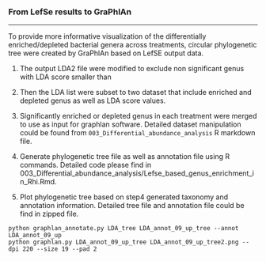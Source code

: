 ### From LefSe results to GraPhlAn

----
To provide more informative visualization of the differentially enriched/depleted bacterial genera across treatments, circular phylogenetic tree were created by GraPhlAn based on LefSE output data.


1. The output LDA2 file were modified to exclude non significant genus with LDA score smaller than 

2. Then the LDA list were subset to two dataset that include enriched and depleted genus as well as LDA score values.

3. Significantly enriched or depleted genus in each treatment were merged to use as input for graphlan software. Detailed dataset manipulation could be found from ``003_Differential_abundance_analysis`` R markdown file.

4. Generate phylogenetic tree file as well as annotation file using R commands. Detailed code please find in 003_Differential_abundance_analysis/Lefse_based_genus_enrichment_in_Rhi.Rmd.

5. Plot phylogenetic tree based on step4 generated taxonomy and annotation information. Detailed tree file and annotation file could be find in zipped file.

```
python graphlan_annotate.py LDA_tree LDA_annot_09_up_tree --annot LDA_annot_09_up
python graphlan.py LDA_annot_09_up_tree LDA_annot_09_up_tree2.png --dpi 220 --size 19 --pad 2 
```
